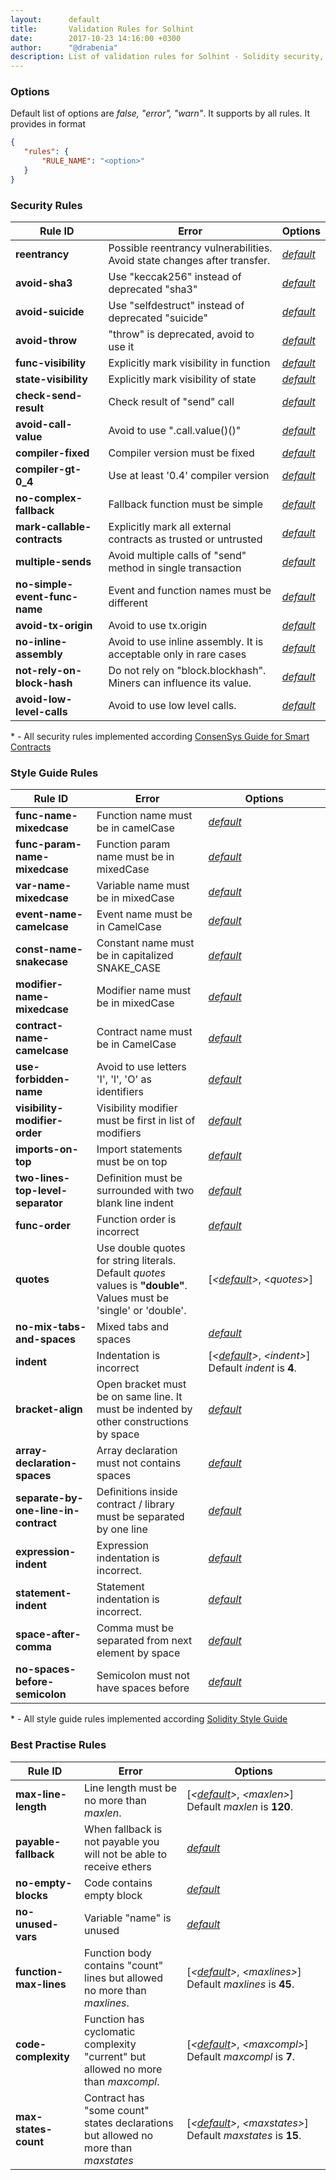 ```yaml
---
layout:      default
title:       Validation Rules for Solhint
date:        2017-10-23 14:16:00 +0300
author:      "@drabenia"
description: List of validation rules for Solhint - Solidity security, style guide, best practise validator.
---
```


### Options
 Default list of options are *false, "error", "warn"*. It supports by all rules.
 It provides in format 
 ```json
 {
    "rules": {
        "RULE_NAME": "<option>"
    }
 }
 ```

### Security Rules

 | Rule ID                       |                      Error                      |     Options               |
 |-------------------------------|-------------------------------------------------|---------------------------|
 | **reentrancy**                | Possible reentrancy vulnerabilities. Avoid state changes after transfer. | *[default](#options)* |
 | **avoid-sha3**                | Use "keccak256" instead of deprecated "sha3"    | *[default](#options)*     |
 | **avoid-suicide**             | Use "selfdestruct" instead of deprecated "suicide" | *[default](#options)*  |
 | **avoid-throw**               | "throw" is deprecated, avoid to use it          | *[default](#options)*     |
 | **func-visibility**           | Explicitly mark visibility in function          | *[default](#options)*     |
 | **state-visibility**          | Explicitly mark visibility of state             | *[default](#options)*     |
 | **check-send-result**         | Check result of "send" call                     | *[default](#options)*     |
 | **avoid-call-value**          | Avoid to use ".call.value()()"                  | *[default](#options)*     |
 | **compiler-fixed**            | Compiler version must be fixed                  | *[default](#options)*     |
 | **compiler-gt-0_4**           | Use at least '0.4' compiler version             | *[default](#options)*     |
 | **no-complex-fallback**       | Fallback function must be simple                | *[default](#options)*     |
 | **mark-callable-contracts**   | Explicitly mark all external contracts as trusted or untrusted | *[default](#options)* |
 | **multiple-sends**            | Avoid multiple calls of "send" method in single transaction | *[default](#options)* |
 | **no-simple-event-func-name** | Event and function names must be different      | *[default](#options)*     |
 | **avoid-tx-origin**           | Avoid to use tx.origin                          | *[default](#options)*     |
 | **no-inline-assembly**        | Avoid to use inline assembly. It is acceptable only in rare cases | *[default](#options)* |
 | **not-rely-on-block-hash**    | Do not rely on "block.blockhash". Miners can influence its value. | *[default](#options)* |
 | **avoid-low-level-calls**     | Avoid to use low level calls.                                     | *[default](#options)* |
 
\* \- All security rules implemented according [ConsenSys Guide for Smart Contracts](https://consensys.github.io/smart-contract-best-practices/recommendations/)
 
### Style Guide Rules
 
 | Rule ID                       |                      Error                         |     Options                    |
 |-------------------------------|----------------------------------------------------|--------------------------------| 
 | **func-name-mixedcase**       | Function name must be in camelCase                 | *[default](#options)*          |
 | **func-param-name-mixedcase** | Function param name must be in mixedCase           | *[default](#options)*          |
 | **var-name-mixedcase**        | Variable name must be in mixedCase                 | *[default](#options)*          |
 | **event-name-camelcase**      | Event name must be in CamelCase                    | *[default](#options)*          |
 | **const-name-snakecase**      | Constant name must be in capitalized SNAKE_CASE    | *[default](#options)*          |
 | **modifier-name-mixedcase**   | Modifier name must be in mixedCase                 | *[default](#options)*          |
 | **contract-name-camelcase**   | Contract name must be in CamelCase                 | *[default](#options)*          |
 | **use-forbidden-name**        | Avoid to use letters 'I', 'l', 'O' as identifiers  | *[default](#options)*          |
 | **visibility-modifier-order** | Visibility modifier must be first in list of modifiers | *[default](#options)*      |
 | **imports-on-top**            | Import statements must be on top                   | *[default](#options)*          |
 | **two-lines-top-level-separator** | Definition must be surrounded with two blank line indent | *[default](#options)*|
 | **func-order**                | Function order is incorrect                        | *[default](#options)*          |
 | **quotes**                    | Use double quotes for string literals. Default *quotes* values is **"double"**. Values must be 'single' or 'double'. |[*\<[default](#options)\>*,&nbsp;\<*quotes*\>] |
 | **no-mix-tabs-and-spaces**    | Mixed tabs and spaces                              | *[default](#options)*          |
 | **indent**                    | Indentation is incorrect                           | [*\<[default](#options)\>*,&nbsp;*\<indent\>*] Default *indent* is **4**.|
 | **bracket-align**             | Open bracket must be on same line. It must be indented by other constructions by space | *[default](#options)* |
 | **array-declaration-spaces**  | Array declaration must not contains spaces         | *[default](#options)*          |
 | **separate-by-one-line-in-contract** | Definitions inside contract / library must be separated by one line | *[default](#options)* |
 | **expression-indent**         | Expression indentation is incorrect.               | *[default](#options)*          |
 | **statement-indent**          | Statement indentation is incorrect.                | *[default](#options)*          |
 | **space-after-comma**         | Comma must be separated from next element by space | *[default](#options)*          |
 | **no-spaces-before-semicolon**| Semicolon must not have spaces before              | *[default](#options)*          |
 
\* \- All style guide rules implemented according [Solidity Style Guide](
http://solidity.readthedocs.io/en/develop/style-guide.html)
 
### Best Practise Rules
 
 | Rule ID                       |                      Error                         |     Options                   |
 |-------------------------------|----------------------------------------------------|-------------------------------| 
 | **max-line-length**           | Line length must be no more than *maxlen*. | [*\<[default](#options)\>*,&nbsp;*\<maxlen\>*] Default *maxlen* is **120**. | 
 | **payable-fallback**          | When fallback is not payable you will not be able to receive ethers | *[default](#options)* |
 | **no-empty-blocks**           | Code contains empty block                          | *[default](#options)*         |
 | **no-unused-vars**            | Variable "name" is unused                          | *[default](#options)*         |
 | **function-max-lines**        | Function body contains "count" lines but allowed no more than *maxlines*. | [*\<[default](#options)\>*,&nbsp;*\<maxlines\>*] Default *maxlines* is **45**. |
 | **code-complexity**           | Function has cyclomatic complexity "current" but allowed no more than *maxcompl*. | [*\<[default](#options)\>*,&nbsp;*\<maxcompl\>*] Default *maxcompl* is **7**. |
 | **max-states-count**          | Contract has "some count" states declarations but allowed no more than *maxstates* | [*\<[default](#options)\>*,&nbsp;*\<maxstates\>*] Default *maxstates* is **15**. |
